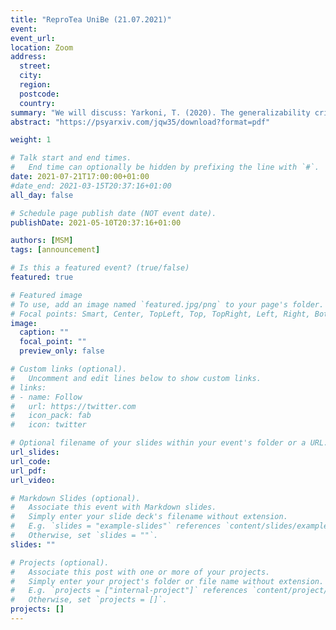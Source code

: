 ```yaml
---
title: "ReproTea UniBe (21.07.2021)"
event:
event_url:
location: Zoom
address:
  street:
  city:
  region:
  postcode:
  country:
summary: "We will discuss: Yarkoni, T. (2020). The generalizability crisis. Behavioral and Brain Sciences, 1-22."
abstract: "https://psyarxiv.com/jqw35/download?format=pdf"

weight: 1

# Talk start and end times.
#   End time can optionally be hidden by prefixing the line with `#`.
date: 2021-07-21T17:00:00+01:00
#date_end: 2021-03-15T20:37:16+01:00
all_day: false

# Schedule page publish date (NOT event date).
publishDate: 2021-05-10T20:37:16+01:00

authors: [MSM]
tags: [announcement]

# Is this a featured event? (true/false)
featured: true

# Featured image
# To use, add an image named `featured.jpg/png` to your page's folder. 
# Focal points: Smart, Center, TopLeft, Top, TopRight, Left, Right, BottomLeft, Bottom, BottomRight.
image:
  caption: ""
  focal_point: ""
  preview_only: false

# Custom links (optional).
#   Uncomment and edit lines below to show custom links.
# links:
# - name: Follow
#   url: https://twitter.com
#   icon_pack: fab
#   icon: twitter

# Optional filename of your slides within your event's folder or a URL.
url_slides:
url_code:
url_pdf:
url_video:

# Markdown Slides (optional).
#   Associate this event with Markdown slides.
#   Simply enter your slide deck's filename without extension.
#   E.g. `slides = "example-slides"` references `content/slides/example-slides.md`.
#   Otherwise, set `slides = ""`.
slides: ""

# Projects (optional).
#   Associate this post with one or more of your projects.
#   Simply enter your project's folder or file name without extension.
#   E.g. `projects = ["internal-project"]` references `content/project/deep-learning/index.md`.
#   Otherwise, set `projects = []`.
projects: []
---
```

